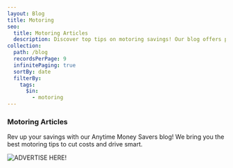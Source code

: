 ```yaml
---
layout: Blog
title: Motoring
seo:
  title: Motoring Articles
  description: Discover top tips on motoring savings! Our blog offers practical advice for savvy UK drivers looking to cut costs and find the best deals on the road.
collection:
  path: /blog
  recordsPerPage: 9
  infinitePaging: true
  sortBy: date
  filterBy:
    tags:
      $in:
        - motoring
---
```


### Motoring Articles

Rev up your savings with our Anytime Money Savers blog! We bring you the best motoring tips to cut costs and drive smart.

![ADVERTISE HERE!](/photos/anytime-money-savers-one.gif "Team meeting")

